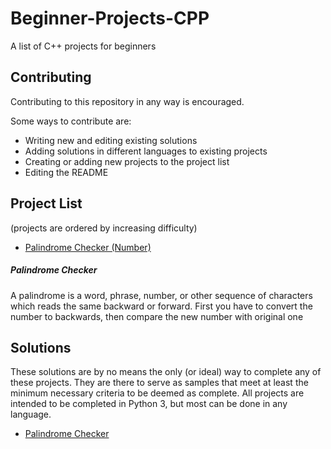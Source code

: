 # Beginner-Projects-CPP
A list of C++ projects for beginners


## Contributing
Contributing to this repository in any way is encouraged.

Some ways to contribute are:
- Writing new and editing existing solutions
- Adding solutions in different languages to existing projects
- Creating or adding new projects to the project list
- Editing the README


## Project List
(projects are ordered by increasing difficulty)

 - [Palindrome Checker (Number)](https://github.com/rsz/Beginner-Projects-CPP#palindrome-checker)



##### Palindrome Checker
A palindrome is a word, phrase, number, or other sequence of characters which reads the same backward or forward. First you have to convert the number to backwards, then compare the new number with original one





## Solutions
These solutions are by no means the only (or ideal) way to complete any of these projects. They are there to serve as samples that meet at least the minimum necessary criteria to be deemed as complete. All projects are intended to be completed in Python 3, but most can be done in any language.

 - [Palindrome Checker](https://github.com/rsz/Beginner-Projects-CPP/blob/master/solutions/palindrome.cpp)
